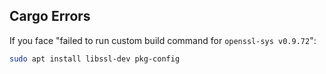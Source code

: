 ## Cargo Errors
If you face "failed to run custom build command for `openssl-sys v0.9.72`":
```bash
sudo apt install libssl-dev pkg-config
```
